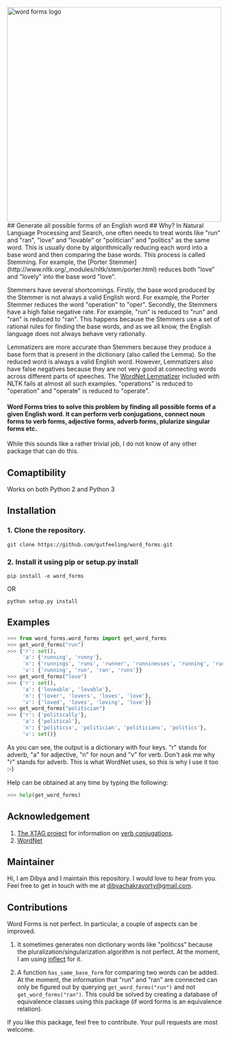 <img src="https://github.com/gutfeeling/word_forms/blob/master/logo.png" alt="word forms logo" width="500">
## Generate all possible forms of an English word
## Why?
In Natural Language Processing and Search, one often needs to treat words like "run" and "ran", "love" and "lovable" 
or "politician" and "politics" as the same word. This is usually done by algorithmically reducing each word into a 
base word and then comparing the base words. This process is called Stemming. For example, the 
[Porter Stemmer](http://www.nltk.org/_modules/nltk/stem/porter.html) reduces both "love" and "lovely" into the base 
word "love".

Stemmers have several shortcomings. Firstly, the base word produced by the Stemmer is not always a valid English word. 
For example, the Porter Stemmer reduces the word "operation" to "oper". Secondly, the Stemmers have a high false negative rate. 
For example, "run" is reduced to "run" and "ran" is reduced to "ran". This happens because the Stemmers use a set of 
rational rules for finding the base words, and as we all know, the English language does not always behave very rationally. 

Lemmatizers are more accurate than Stemmers because they produce a base form that is present in the dictionary
(also called the Lemma). So the reduced word is always a valid English word. However, Lemmatizers also have false 
negatives because they are not very good at connecting words across different parts of speeches. The 
[WordNet Lemmatizer](http://www.nltk.org/_modules/nltk/stem/wordnet.html) included with NLTK fails at almost all 
such examples. "operations" is reduced to "operation"  and "operate" is reduced to "operate".

#### Word Forms tries to solve this problem by finding all possible forms of a given English word. It can perform verb conjugations, connect noun forms to verb forms, adjective forms, adverb forms, plularize singular forms etc. 

While this sounds like a rather trivial job, I do not know of any other package that can do this.

## Comaptibility

Works on both Python 2 and Python 3

## Installation

### 1. Clone the repository.
```
git clone https://github.com/gutfeeling/word_forms.git
```
### 2. Install it using pip or setup.py install
```
pip install -e word_forms
```
OR
```
python setup.py install
```
## Examples

```python
>>> from word_forms.word_forms import get_word_forms
>>> get_word_forms("run")
>>> {'r': set(), 
     'a': {'running', 'runny'}, 
     'n': {'runnings', 'runs', 'runner', 'runninesses', 'running', 'runners', 'run', 'runniness'}, 
     'v': {'running', 'run', 'ran', 'runs'}}
>>> get_word_forms("love")
>>> {'r': set(), 
     'a': {'loveable', 'lovable'}, 
     'n': {'lover', 'lovers', 'loves', 'love'}, 
     'v': {'loved', 'loves', 'loving', 'love'}}
>>> get_word_forms("politician")
>>> {'r': {'politically'}, 
     'a': {'political'}, 
     'n': {'politicss', 'politician', 'politicians', 'politics'}, 
     'v': set()}
```
As you can see, the output is a dictionary with four keys. "r" stands for adverb, "a" for adjective, "n" for noun
and "v" for verb. Don't ask me why "r" stands for adverb. This is what WordNet uses, so this is why I use it too :-)

Help can be obtained at any time by typing the following:

```python
>>> help(get_word_forms)
```

## Acknowledgement

1. [The XTAG project](http://www.cis.upenn.edu/~xtag/) for information on [verb conjugations](word_forms/en-verbs.txt).
2. [WordNet](http://wordnet.princeton.edu/)

## Maintainer

Hi, I am Dibya and I maintain this repository. I would love to hear from you. Feel free to get in touch with me 
at dibyachakravorty@gmail.com.

## Contributions

Word Forms is not perfect. In particular, a couple of aspects can be improved.

1. It sometimes generates non dictionary words like "politicss" because the pluralization/singularization algorithm is
not perfect. At the moment, I am using [inflect](https://pypi.python.org/pypi/inflect) for it. 

2. A function `has_same_base_form` for comparing two words can be added. At the moment, the information that "run" and 
"ran" are connected can only be figured out by querying `get_word_forms("run")` and not `get_word_forms("ran")`. This 
could be solved by creating a database of equivalence classes using this package (if word forms is an equivalence relation).

If you like this package, feel free to contribute. Your pull requests are most welcome.
